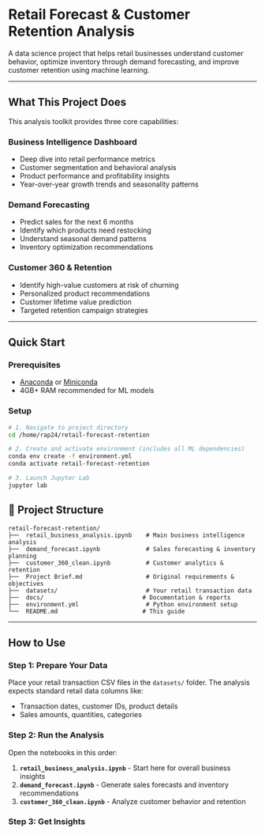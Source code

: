 # Retail Forecast & Customer Retention Analysis

A data science project that helps retail businesses understand customer behavior, optimize inventory through demand forecasting, and improve customer retention using machine learning.

---

## What This Project Does

This analysis toolkit provides three core capabilities:

### **Business Intelligence Dashboard**
- Deep dive into retail performance metrics
- Customer segmentation and behavioral analysis  
- Product performance and profitability insights
- Year-over-year growth trends and seasonality patterns

### **Demand Forecasting**
- Predict sales for the next 6 months
- Identify which products need restocking
- Understand seasonal demand patterns
- Inventory optimization recommendations

### **Customer 360 & Retention**
- Identify high-value customers at risk of churning
- Personalized product recommendations
- Customer lifetime value prediction
- Targeted retention campaign strategies

---

## Quick Start

### Prerequisites
- [Anaconda](https://www.anaconda.com/products/distribution) or [Miniconda](https://docs.conda.io/en/latest/miniconda.html)
- 4GB+ RAM recommended for ML models

### Setup

```bash
# 1. Navigate to project directory
cd /home/rap24/retail-forecast-retention

# 2. Create and activate environment (includes all ML dependencies)
conda env create -f environment.yml
conda activate retail-forecast-retention

# 3. Launch Jupyter Lab
jupyter lab
```

## 📁 Project Structure

```
retail-forecast-retention/
├──  retail_business_analysis.ipynb    # Main business intelligence analysis
├──  demand_forecast.ipynb             # Sales forecasting & inventory planning  
├──  customer_360_clean.ipynb          # Customer analytics & retention
├──  Project Brief.md                  # Original requirements & objectives
├──  datasets/                         # Your retail transaction data
├──  docs/                            # Documentation & reports
├──  environment.yml                   # Python environment setup
└──  README.md                        # This guide
```

---

## How to Use

### Step 1: Prepare Your Data
Place your retail transaction CSV files in the `datasets/` folder. The analysis expects standard retail data columns like:
- Transaction dates, customer IDs, product details
- Sales amounts, quantities, categories

### Step 2: Run the Analysis
Open the notebooks in this order:

1. **`retail_business_analysis.ipynb`** - Start here for overall business insights
2. **`demand_forecast.ipynb`** - Generate sales forecasts and inventory recommendations  
3. **`customer_360_clean.ipynb`** - Analyze customer behavior and retention

### Step 3: Get Insights
